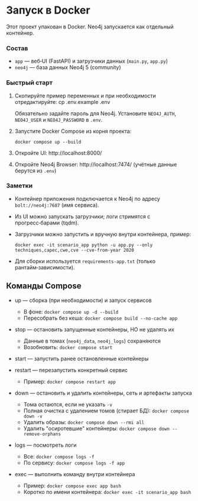 # Запуск в Docker

Этот проект упакован в Docker. Neo4j запускается как отдельный контейнер.

### Состав
- `app` — веб‑UI (FastAPI) и загрузчики данных (`main.py`, `app.py`)
- `neo4j` — база данных Neo4j 5 (community)

### Быстрый старт
1) Скопируйте пример переменных и при необходимости отредактируйте:
   cp .env.example .env

   Обязательно задайте пароль для Neo4j. Установите `NEO4J_AUTH`, `NEO4J_USER` и `NEO4J_PASSWORD` в `.env`.

2) Запустите Docker Compose из корня проекта:
   
   `docker compose up --build`

3) Откройте UI:
   http://localhost:8000/

4) Откройте Neo4j Browser:   http://localhost:7474/ (учётные данные берутся из `.env`)

### Заметки
- Контейнер приложения подключается к Neo4j по адресу `bolt://neo4j:7687` (имя сервиса).
- Из UI можно запускать загрузчики; логи стримятся с прогресс‑барами (tqdm).
- Загрузчики можно запустить и вручную внутри контейнера, пример:
  
  `docker exec -it scenario_app python -u app.py --only techniques,capec,cwe,cve --cve-from-year 2020`
- Для сборки используется `requirements-app.txt` (только рантайм‑зависимости).

## Команды Compose

- up — сборка (при необходимости) и запуск сервисов
  - В фоне: `docker compose up -d --build`
  - Пересобрать без кеша: `docker compose build --no-cache app`

- stop — остановить запущенные контейнеры, НО не удалять их
  - Данные в томах (`neo4j_data`, `neo4j_logs`) сохраняются
  - Возобновить: `docker compose start`

- start — запустить ранее остановленные контейнеры

- restart — перезапустить конкретный сервис
  - Пример: `docker compose restart app`

- down — остановить и удалить контейнеры, сеть и артефакты запуска
  - Тома остаются, если не указать `-v`
  - Полная очистка с удалением томов (стирает БД):
    `docker compose down -v`
  - Удалить образы: `docker compose down --rmi all`
  - Удалить "осиротевшие" контейнеры: `docker compose down --remove-orphans`

- logs — посмотреть логи
  - Все: `docker compose logs -f`
  - По сервису: `docker compose logs -f app`

- exec — выполнить команду внутри контейнера
  - Пример: `docker compose exec app bash`
  - Коротко по имени контейнера: `docker exec -it scenario_app bash`
